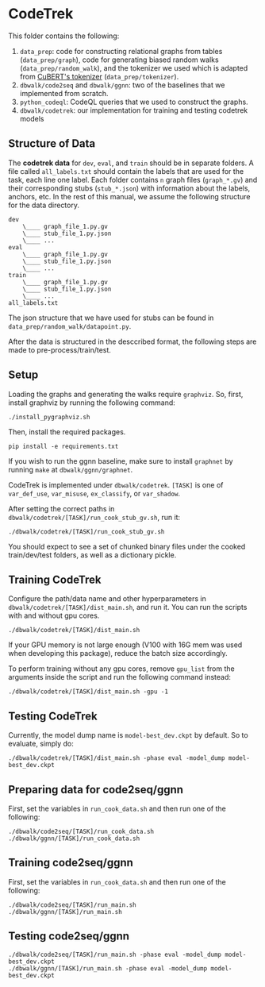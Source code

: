 # CodeTrek 

This folder contains the following:
1. `data_prep`: code for constructing relational graphs from tables (`data_prep/graph`), code for generating biased random walks (`data_prep/random_walk`), and the tokenizer we used which is adapted from [CuBERT's tokenizer](https://github.com/google-research/google-research/tree/master/cubert) (`data_prep/tokenizer`).
2. `dbwalk/code2seq` and `dbwalk/ggnn`: two of the baselines that we implemented from scratch.
3. `python_codeql`: CodeQL queries that we used to construct the graphs.
4. `dbwalk/codetrek`: our implementation for training and testing codetrek models


## Structure of Data

The **codetrek data** for `dev`, `eval`, and `train` should be in separate folders. A file called `all_labels.txt` should contain the labels that are used for the task, each line one label. Each folder contains `n` graph files (`graph_*.gv`) and their corresponding stubs (`stub_*.json`) with information about the labels, anchors, etc. In the rest of this manual, we assume the following structure for the data directory.


```
dev
    \____ graph_file_1.py.gv
    \____ stub_file_1.py.json
    \____ ...
eval
    \____ graph_file_1.py.gv
    \____ stub_file_1.py.json
    \____ ...
train
    \____ graph_file_1.py.gv
    \____ stub_file_1.py.json
    \____ ...
all_labels.txt
```

The json structure that we have used for stubs can be found in `data_prep/random_walk/datapoint.py`.

After the data is structured in the desccribed format, the following steps are made to pre-process/train/test.


## Setup

Loading the graphs and generating the walks require `graphviz`.
So, first, install graphviz by running the following command:

    ./install_pygraphviz.sh

Then, install the required packages.

    pip install -e requirements.txt

If you wish to run the ggnn baseline, make sure to install `graphnet` by running `make` at `dbwalk/ggnn/graphnet`.
    
CodeTrek is implemented under `dbwalk/codetrek`. `[TASK]` is one of `var_def_use`, `var_misuse`, `ex_classify`, or `var_shadow`.

After setting the correct paths in `dbwalk/codetrek/[TASK]/run_cook_stub_gv.sh`, run it:

    ./dbwalk/codetrek/[TASK]/run_cook_stub_gv.sh

You should expect to see a set of chunked binary files under the cooked train/dev/test folders, as well as a dictionary pickle.


## Training CodeTrek

Configure the path/data name and other hyperparameters in `dbwalk/codetrek/[TASK]/dist_main.sh`, and run it.
You can run the scripts with and without gpu cores.

    ./dbwalk/codetrek/[TASK]/dist_main.sh

If your GPU memory is not large enough (V100 with 16G mem was used when developing this package), reduce the batch size accordingly.

To perform training without any gpu cores, remove `gpu_list` from the arguments inside the script and run the following command instead:

    ./dbwalk/codetrek/[TASK]/dist_main.sh -gpu -1


## Testing CodeTrek

Currently, the model dump name is `model-best_dev.ckpt` by default. So to evaluate, simply do:

    ./dbwalk/codetrek/[TASK]/dist_main.sh -phase eval -model_dump model-best_dev.ckpt


## Preparing data for code2seq/ggnn

First, set the variables in `run_cook_data.sh` and then run one of the following:

    ./dbwalk/code2seq/[TASK]/run_cook_data.sh
    ./dbwalk/ggnn/[TASK]/run_cook_data.sh

## Training code2seq/ggnn

First, set the variables in `run_cook_data.sh` and then run one of the following:

    ./dbwalk/code2seq/[TASK]/run_main.sh
    ./dbwalk/ggnn/[TASK]/run_main.sh

## Testing code2seq/ggnn

    ./dbwalk/code2seq/[TASK]/run_main.sh -phase eval -model_dump model-best_dev.ckpt
    ./dbwalk/ggnn/[TASK]/run_main.sh -phase eval -model_dump model-best_dev.ckpt
